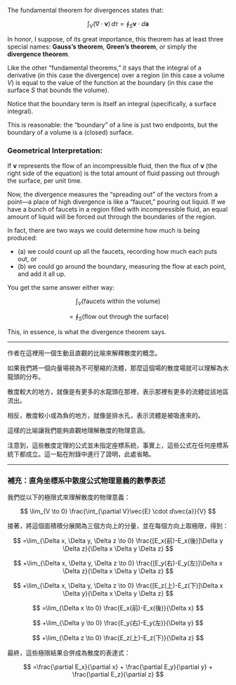 
The fundamental theorem for divergences states that:

$$
\int_V (\nabla \cdot \mathbf{v}) \, d\tau = \oint_S \mathbf{v} \cdot d\mathbf{a}
$$

In honor, I suppose, of its great importance, this theorem has at least three special names: **Gauss’s theorem**, **Green’s theorem**, or simply the **divergence theorem**.

Like the other “fundamental theorems,” it says that the integral of a derivative (in this case the divergence) over a region (in this case a volume $V$) is equal to the value of the function at the boundary (in this case the surface $S$ that bounds the volume). 

Notice that the boundary term is itself an integral (specifically, a surface integral). 

This is reasonable: the “boundary” of a line is just two endpoints, but the boundary of a volume is a (closed) surface.

### Geometrical Interpretation:

If $\mathbf{v}$ represents the flow of an incompressible fluid, then the flux of $\mathbf{v}$ (the right side of the equation) is the total amount of fluid passing out through the surface, per unit time.

Now, the divergence measures the “spreading out” of the vectors from a point—a place of high divergence is like a “faucet,” pouring out liquid. If we have a bunch of faucets in a region filled with incompressible fluid, an equal amount of liquid will be forced out through the boundaries of the region.

In fact, there are two ways we could determine how much is being produced:
- (a) we could count up all the faucets, recording how much each puts out, or  
- (b) we could go around the boundary, measuring the flow at each point, and add it all up.

You get the same answer either way:

$$
\int_V \text{(faucets within the volume)}
$$

$$
= \oint_S \text{(flow out through the surface)}
$$

This, in essence, is what the divergence theorem says.

---

作者在這裡用一個生動且直觀的比喻來解釋散度的概念。

如果我們將一個向量場視為不可壓縮的流體，那麼這個場的散度場就可以理解為水龍頭的分布。

散度較大的地方，就像是有更多的水龍頭在那裡，表示那裡有更多的流體從該地區流出。

相反，散度較小或為負的地方，就像是排水孔，表示流體是被吸進來的。

這樣的比喻讓我們能夠直觀地理解散度的物理意涵。

注意到，這些散度定理的公式並未指定座標系統，事實上，這些公式在任何座標系統下都成立。這一點在附錄中進行了證明，此處省略。

---

### 補充：直角坐標系中散度公式物理意義的數學表述

我們從以下的極限式來理解散度的物理意義：

$$
\lim_{V \to 0} \frac{\int_{\partial V}\vec{E} \cdot d\vec{a}}{V}
$$

接著，將這個面積積分展開為三個方向上的分量，並在每個方向上取極限，得到：

$$
=\lim_{\Delta x, \Delta y, \Delta z \to 0} \frac{[E_x(前)-E_x(後)]\Delta y \Delta z}{\Delta x \Delta y \Delta z}
$$

$$
+\lim_{\Delta x, \Delta y, \Delta z \to 0} \frac{[E_y(右)-E_y(左)]\Delta x \Delta z}{\Delta x \Delta y \Delta z}
$$

$$
+\lim_{\Delta x, \Delta y, \Delta z \to 0} \frac{[E_z(上)-E_z(下)]\Delta x \Delta y}{\Delta x \Delta y \Delta z}
$$

$$
=\lim_{\Delta x \to 0} \frac{E_x(前)-E_x(後)}{\Delta x}
$$

$$
+\lim_{\Delta y \to 0} \frac{E_y(右)-E_y(左)}{\Delta y}
$$

$$
+\lim_{\Delta z \to 0} \frac{E_z(上)-E_z(下)}{\Delta z}
$$

最終，這些極限結果合併成為散度的表達式：

$$
=\frac{\partial E_x}{\partial x} + \frac{\partial E_y}{\partial y} + \frac{\partial E_z}{\partial z}
$$
